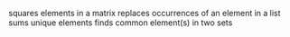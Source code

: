 squares elements in a matrix
replaces occurrences of an element in a list
sums unique elements
finds common element(s) in two sets
